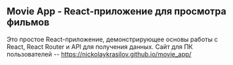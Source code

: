 ## Movie App - React-приложение для просмотра фильмов

Это простое React-приложение, демонстрирующее основы работы с React, React Router и API для получения данных.
Сайт для ПК пользователей -- https://nickolaykrasilov.github.io/movie_app/
